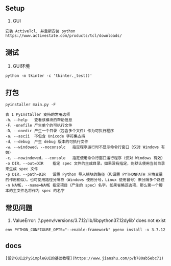 ## Setup
1. GUI
```
安装 ActiveTcl, 并重新安装 python
https://www.activestate.com/products/tcl/downloads/
```
## 测试
1. GUI环境
```
python -m tkinter -c 'tkinter._test()'
```

## 打包
`pyinstaller main.py -F`
```
表 1 PyInstaller 支持的常用选项
-h，--help	查看该模块的帮助信息
-F，-onefile	产生单个的可执行文件
-D，--onedir	产生一个目录（包含多个文件）作为可执行程序
-a，--ascii	不包含 Unicode 字符集支持
-d，--debug	产生 debug 版本的可执行文件
-w，--windowed，--noconsolc	指定程序运行时不显示命令行窗口（仅对 Windows 有效）
-c，--nowindowed，--console	指定使用命令行窗口运行程序（仅对 Windows 有效）
-o DIR，--out=DIR	指定 spec 文件的生成目录。如果没有指定，则默认使用当前目录来生成 spec 文件
-p DIR，--path=DIR	设置 Python 导入模块的路径（和设置 PYTHONPATH 环境变量的作用相似）。也可使用路径分隔符（Windows 使用分号，Linux 使用冒号）来分隔多个路径
-n NAME，--name=NAME	指定项目（产生的 spec）名字。如果省略该选项，那么第一个脚本的主文件名将作为 spec 的名字
```
## 常见问题
1. ValueError: ‘/.pyenv/versions/3.7.12/lib/libpython37.12dylib‘ does not exist
```
env PYTHON_CONFIGURE_OPTS="--enable-framework" pyenv install -v 3.7.12
```

## docs
```
[设计GUI之PySimpleGUI的基础教程](https://www.jianshu.com/p/b780ab5ebc71)
```